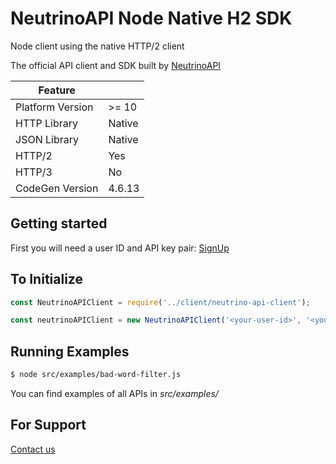 # NeutrinoAPI Node Native H2 SDK

Node client using the native HTTP/2 client

The official API client and SDK built by [NeutrinoAPI](https://www.neutrinoapi.com/)

| Feature          |        |
|------------------|--------|
| Platform Version | >= 10  |
| HTTP Library     | Native |
| JSON Library     | Native |
| HTTP/2           | Yes    |
| HTTP/3           | No     |
| CodeGen Version  | 4.6.13 |

## Getting started

First you will need a user ID and API key pair: [SignUp](https://www.neutrinoapi.com/signup/)

## To Initialize
```js
const NeutrinoAPIClient = require('../client/neutrino-api-client');

const neutrinoAPIClient = new NeutrinoAPIClient('<your-user-id>', '<your-api-key');
```

## Running Examples

```sh
$ node src/examples/bad-word-filter.js
```
You can find examples of all APIs in _src/examples/_

## For Support
[Contact us](https://www.neutrinoapi.com/contact-us/)

